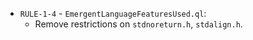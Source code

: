  - `RULE-1-4` -  `EmergentLanguageFeaturesUsed.ql`:
   - Remove restrictions on `stdnoreturn.h`, `stdalign.h`.